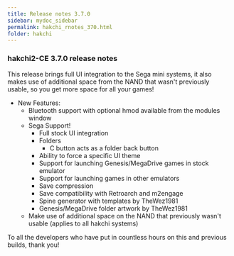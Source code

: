 ```yaml
---
title: Release notes 3.7.0
sidebar: mydoc_sidebar
permalink: hakchi_rnotes_370.html
folder: hakchi
---
```


### hakchi2-CE 3.7.0 release notes

This release brings full UI integration to the Sega mini systems, it also makes use of additional space from the NAND that wasn't previously usable, so you get more space for all your games!

- New Features:
  - Bluetooth support with optional hmod available from the modules window
  - Sega Support!
    - Full stock UI integration
    - Folders
      - C button acts as a folder back button
    - Ability to force a specific UI theme
    - Support for launching Genesis/MegaDrive games in stock emulator
    - Support for launching games in other emulators
    - Save compression
    - Save compatibility with Retroarch and m2engage
    - Spine generator with templates by TheWez1981
    - Genesis/MegaDrive folder artwork by TheWez1981
  - Make use of additional space on the NAND that previously wasn't usable (applies to all hakchi systems)

To all the developers who have put in countless hours on this and previous builds, thank you!
